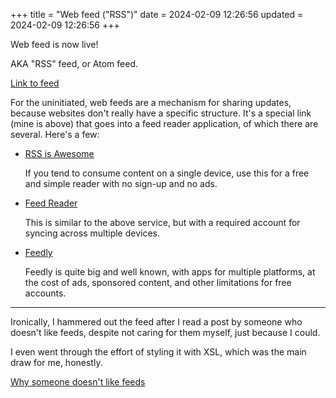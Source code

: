 +++
title = "Web feed (\"RSS\")"
date = 2024-02-09 12:26:56
updated = 2024-02-09 12:26:56
+++

Web feed is now live!

AKA "RSS" feed, or Atom feed.

[Link to feed](/atom.xml)

For the uninitiated,
web feeds are a mechanism for sharing updates,
because websites don't really have a specific structure.
It's a special link (mine is above)
that goes into a feed reader application,
of which there are several.
Here's a few:

- [RSS is Awesome](https://rssisawesome.com)

  If you tend to consume content on a single device,
  use this for a free and simple reader
  with no sign-up and no ads.

- [Feed Reader](https://feedreader.com/online)

  This is similar to the above service,
  but with a required account
  for syncing across multiple devices.

- [Feedly](https://feedly.com)

  Feedly is quite big and well known,
  with apps for multiple platforms,
  at the cost of ads, sponsored content,
  and other limitations for free accounts.

***

Ironically, I hammered out the feed
after I read a post by someone who doesn't like feeds,
despite not caring for them myself,
just because I could.

I even went through the effort of styling it with XSL,
which was the main draw for me, honestly.

[Why someone doesn't like feeds](https://gkeenan.co/avgb/rss-readers-make-me-want-to-jump-into-a-vat-of-acid)

